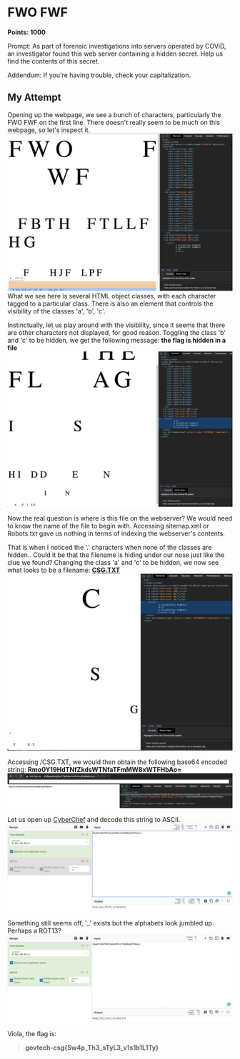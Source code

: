 # FWO FWF
**Points: 1000**

Prompt: As part of forensic investigations into servers operated by COViD, an investigator found this web server containing a hidden secret. Help us find the contents of this secret.

Addendum:
If you're having trouble, check your capitalization.

## My Attempt
Opening up the webpage, we see a bunch of characters, particularly the FWO FWF on the first line. There doesn't really seem to be much on this webpage, so let's inspect it.
![inspect](inspect.png)
What we see here is several HTML object classes, with each character tagged to a particular class. There is also an element that controls the visibility of the classes 'a', 'b', 'c'.

Instinctually, let us play around with the visibility, since it seems that there are other characters not displayed, for good reason. Toggling the class 'b' and 'c' to be hidden, we get the following message: **the flag is hidden in a file**
![clue](clue.png)

Now the real question is where is this file on the webserver? We would need to know the name of the file to begin with. Accessing sitemap.xml or Robots.txt gave us nothing in terms of indexing the webserver's contents.

That is when I noticed the '.' characters when none of the classes are hidden.. Could it be that the filename is hiding under our nose just like the clue we found? Changing the class 'a' and 'c' to be hidden, we now see what looks to be a filename: [**CSG.TXT**](CSG.TXT)
![file](file.png)

Accessing <webserver>/CSG.TXT, we would then obtain the following base64 encoded string: **Rmo0Y19HdTNfZkdsWTNfaTFmMW8xWTFHbAo=**
![base64](base64.png)

Let us open up [CyberChef](https://gchq.github.io/CyberChef/) and decode this string to ASCII.
![ascii](ascii.png)

Something still seems off, '_' exists but the alphabets look jumbled up. Perhaps a ROT13?
![flag](flag.png)

Viola, the flag is:
> **govtech-csg{Sw4p_Th3_sTyL3_v1s1b1L1Ty}**
